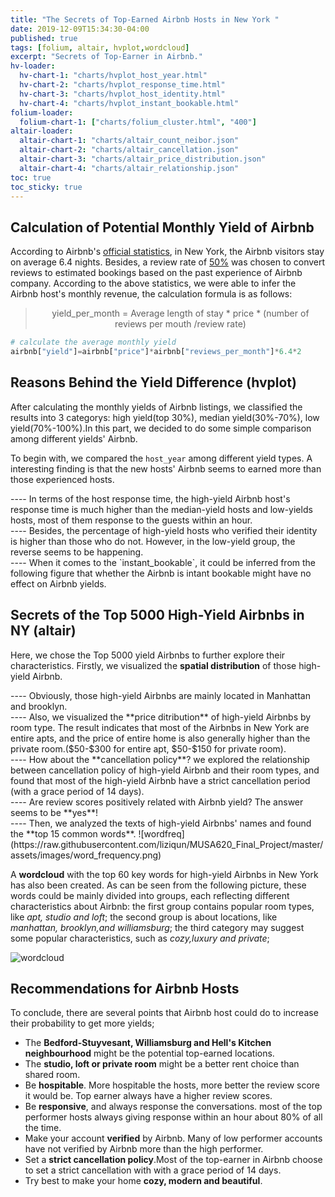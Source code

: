 ```yaml
---
title: "The Secrets of Top-Earned Airbnb Hosts in New York "
date: 2019-12-09T15:34:30-04:00
published: true
tags: [folium, altair, hvplot,wordcloud]
excerpt: "Secrets of Top-Earner in Airbnb."
hv-loader:
  hv-chart-1: "charts/hvplot_host_year.html"
  hv-chart-2: "charts/hvplot_response_time.html"
  hv-chart-3: "charts/hvplot_host_identity.html"
  hv-chart-4: "charts/hvplot_instant_bookable.html"
folium-loader:
  folium-chart-1: ["charts/folium_cluster.html", "400"]
altair-loader:
  altair-chart-1: "charts/altair_count_neibor.json"
  altair-chart-2: "charts/altair_cancellation.json"
  altair-chart-3: "charts/altair_price_distribution.json"
  altair-chart-4: "charts/altair_relationship.json"
toc: true
toc_sticky: true
---
```


## Calculation of Potential Monthly Yield of Airbnb
According to Airbnb's [official statistics](https://blog.atairbnb.com/economic-impact-airbnb/), in New York, the Airbnb visitors stay on average 6.4 nights. Besides, a review rate of [50%](http://insideairbnb.com/about.html) was chosen to convert reviews to estimated bookings based on the past experience of Airbnb company. According to the above statistics, we were able to infer the Airbnb host's monthly revenue, the calculation formula is as follows:

> <p align="center"> yield_per_month = Average length of stay * price * (number of reviews per mouth /review rate) </p>

```python
# calculate the average monthly yield
airbnb["yield"]=airbnb["price"]*airbnb["reviews_per_month"]*6.4*2
```

## Reasons Behind the Yield Difference (hvplot)  
After calculating the monthly yields of Airbnb listings, we classified the results into 3 categorys: high yield(top 30%), median yield(30%-70%), low yield(70%-100%).In this part, we decided to do some simple comparison among different yields' Airbnb.

To begin with, we compared the `host_year` among different yield types. A interesting finding is that the new hosts' Airbnb seems to earned more than those experienced hosts.
<div id="hv-chart-1"></div>  
---- 
In terms of the host response time, the high-yield Airbnb host's response time is much higher than the median-yield hosts and low-yields hosts, most of them response to the guests within an hour.
<div id="hv-chart-2"></div> 
---- 
Besides, the percentage of high-yield hosts who verified their identity is higher than those who do not. However, in the low-yield group, the reverse seems to be happening.
<div id="hv-chart-3"></div> 
----  
When it comes to the `instant_bookable`, it could be inferred from the following figure that whether the Airbnb is intant bookable might have no effect on Airbnb yields. 
<div id="hv-chart-4"></div>

   
## Secrets of the Top 5000 High-Yield Airbnbs in NY (altair)
Here, we chose the Top 5000 yield Airbnbs to further explore their characteristics. Firstly, we visualized the **spatial distribution** of those high-yield Airbnb. 
<div id="folium-chart-1"></div>    
----  
Obviously, those high-yield Airbnbs are mainly located in Manhattan and brooklyn.
<div id="altair-chart-1"></div>    
----  
Also, we visualized the **price ditribution** of high-yield Airbnbs by room type. The result indicates that most of the Airbnbs in New York are entire apts, and the price of entire home is also generally higher than the private room.($50-$300 for entire apt, $50-$150 for private room).
<div id="altair-chart-3"></div>  
----  
How about the **cancellation policy**? we explored the relationship between cancellation policy of high-yield Airbnb and their room types, and found that most of the high-yield Airbnb have a strict cancellation period (with a grace period of 14 days).
<div id="altair-chart-2"></div>  
----  
Are review scores positively related with Airbnb yield? The answer seems to be **yes**!  
<div id="altair-chart-4"></div>  
----  
Then, we analyzed the texts of high-yield Airbnbs' names and found the **top 15 common words**.
![wordfreq](https://raw.githubusercontent.com/liziqun/MUSA620_Final_Project/master/assets/images/word_frequency.png)
    
A **wordcloud** with the top 60 key words for high-yield Airbnbs in New York has also been created. As can be seen from the following picture, these words could be mainly divided into groups, each reflecting different characteristics about Airbnb:  the first group contains popular room types, like *apt, studio and loft*; the second group is about locations, like *manhattan, brooklyn,and williamsburg*; the third category may suggest some popular characteristics, such as *cozy,luxury and private*;   
    
![wordcloud](https://raw.githubusercontent.com/liziqun/MUSA620_Final_Project/master/assets/images/wordcloud.png)

## Recommendations for Airbnb Hosts
To conclude, there are several points that Airbnb host could do to increase their probability to get more yields;
- The **Bedford-Stuyvesant, Williamsburg and Hell's Kitchen neighbourhood** might be the potential top-earned locations.
- The **studio, loft or private room** might be a better rent choice than shared room.
- Be **hospitable**. More hospitable the hosts, more better the review score it would be. Top earner always have a higher review scores.
- Be **responsive**, and always response the conversations. most of the top performer hosts always giving response within an hour about 80% of all the time.
- Make your account **verified** by Airbnb. Many of low performer accounts have not verified by Airbnb more than the high performer.
- Set a **strict cancellation policy**.Most of the top-earner in Airbnb choose to set a strict cancellation with with a grace period of 14 days.
- Try best to make your home **cozy, modern and beautiful**.

